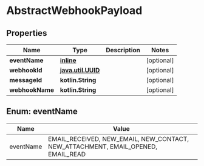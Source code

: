 
# AbstractWebhookPayload

## Properties
Name | Type | Description | Notes
------------ | ------------- | ------------- | -------------
**eventName** | [**inline**](#EventNameEnum) |  |  [optional]
**webhookId** | [**java.util.UUID**](java.util.UUID) |  |  [optional]
**messageId** | **kotlin.String** |  |  [optional]
**webhookName** | **kotlin.String** |  |  [optional]


<a name="EventNameEnum"></a>
## Enum: eventName
Name | Value
---- | -----
eventName | EMAIL_RECEIVED, NEW_EMAIL, NEW_CONTACT, NEW_ATTACHMENT, EMAIL_OPENED, EMAIL_READ



